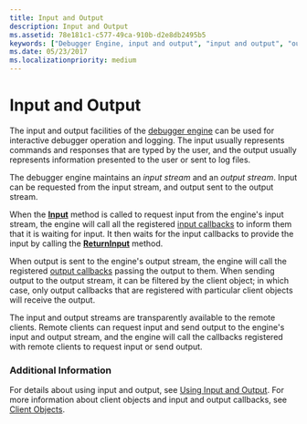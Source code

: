 ```yaml
---
title: Input and Output
description: Input and Output
ms.assetid: 78e181c1-c577-49ca-910b-d2e8db2495b5
keywords: ["Debugger Engine, input and output", "input and output", "output"]
ms.date: 05/23/2017
ms.localizationpriority: medium
---
```


# Input and Output


The input and output facilities of the [debugger engine](introduction.md#debugger-engine) can be used for interactive debugger operation and logging. The input usually represents commands and responses that are typed by the user, and the output usually represents information presented to the user or sent to log files.

The debugger engine maintains an *input stream* and an *output stream*. Input can be requested from the input stream, and output sent to the output stream.

When the [**Input**](https://docs.microsoft.com/windows-hardware/drivers/ddi/dbgeng/nf-dbgeng-idebugcontrol-input) method is called to request input from the engine's input stream, the engine will call all the registered [input callbacks](using-input-and-output.md#input-callbacks) to inform them that it is waiting for input. It then waits for the input callbacks to provide the input by calling the [**ReturnInput**](https://docs.microsoft.com/windows-hardware/drivers/ddi/dbgeng/nf-dbgeng-idebugcontrol3-returninput) method.

When output is sent to the engine's output stream, the engine will call the registered [output callbacks](using-input-and-output.md#output-callbacks) passing the output to them. When sending output to the output stream, it can be filtered by the client object; in which case, only output callbacks that are registered with particular client objects will receive the output.

The input and output streams are transparently available to the remote clients. Remote clients can request input and send output to the engine's input and output stream, and the engine will call the callbacks registered with remote clients to request input or send output.

### <span id="additional_information"></span><span id="ADDITIONAL_INFORMATION"></span>Additional Information

For details about using input and output, see [Using Input and Output](using-input-and-output.md). For more information about client objects and input and output callbacks, see [Client Objects](client-objects.md).

 

 





